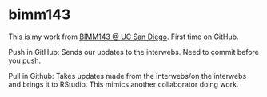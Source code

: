 # bimm143

This is my work from [BIMM143 @ UC San Diego](https://bioboot.github.io/bimm143_F19/). First time on GitHub.


Push in GitHub: Sends our updates to the interwebs. Need to commit before you push.

Pull in Github: Takes updates made from the interwebs/on the interwebs and brings it to RStudio. This mimics another collaborator doing work.
